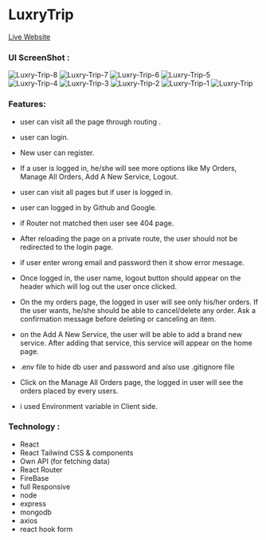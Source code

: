 # LuxryTrip

[Live Website](https://tour-planner-45921.web.app/)

### UI ScreenShot :

<img src="https://i.ibb.co/LvLzxfR/Luxry-Trip-8.png" alt="Luxry-Trip-8" border="0">
<img src="https://i.ibb.co/JcFqFmy/Luxry-Trip-7.png" alt="Luxry-Trip-7" border="0">
<img src="https://i.ibb.co/5kjvQdc/Luxry-Trip-6.png" alt="Luxry-Trip-6" border="0">
<img src="https://i.ibb.co/tcgfxW3/Luxry-Trip-5.png" alt="Luxry-Trip-5" border="0">
<img src="https://i.ibb.co/N2xdBjv/Luxry-Trip-4.png" alt="Luxry-Trip-4" border="0">
<img src="https://i.ibb.co/1b9xxB4/Luxry-Trip-3.png" alt="Luxry-Trip-3" border="0">
<img src="https://i.ibb.co/ZhytwN4/Luxry-Trip-2.png" alt="Luxry-Trip-2" border="0">
<img src="https://i.ibb.co/7zXfwmc/Luxry-Trip-1.png" alt="Luxry-Trip-1" border="0">
<img src="https://i.ibb.co/fGPntjg/Luxry-Trip.png" alt="Luxry-Trip" border="0">

### Features:

- user can visit all the page through routing .

- user can login.

- New user can register.

- If a user is logged in, he/she will see more options like My Orders, Manage All Orders, Add A New Service, Logout.

- user can visit all pages but if user is logged in.

- user can logged in by Github and Google.

- if Router not matched then user see 404 page.

- After reloading the page on a private route, the user should not be redirected to the login page.

- if user enter wrong email and password then it show error message.

- Once logged in, the user name, logout button should appear on the header which will log out the user once clicked.

- On the my orders page, the logged in user will see only his/her orders. If the user wants, he/she should be able to cancel/delete any order. Ask a confirmation message before deleting or canceling an item.

- on the Add A New Service, the user will be able to add a brand new service. After adding that service, this service will appear on the home page.

- .env file to hide db user and password and also use .gitignore file

- Click on the Manage All Orders page, the logged in user will see the orders placed by every users.

- i used Environment variable in Client side.

### Technology :

- React
- React Tailwind CSS & components
- Own API (for fetching data)
- React Router
- FireBase
- full Responsive
- node
- express
- mongodb
- axios
- react hook form
